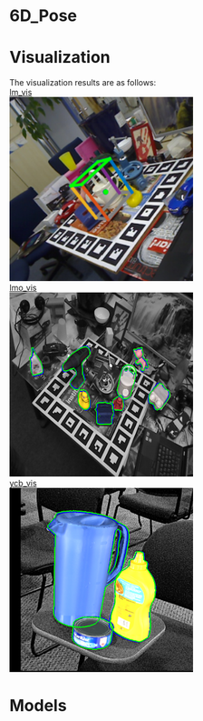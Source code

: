 # 6D_Pose


# Visualization
The visualization results are as follows:   
[lm_vis](https://github.com/peppa114/6D_Pose/tree/main/visualization/lm)   
<img src="visualization/lm/7.png" width="324" height="324">    
[lmo_vis](https://github.com/peppa114/6D_Pose/tree/main/visualization/lmo)  
<img src="visualization/lmo/7.png" width="324" height="324">    
[ycb_vis](https://github.com/peppa114/6D_Pose/tree/main/visualization/ycb)  
<img src="visualization/ycb/5.png" width="324" height="324">   

# Models
